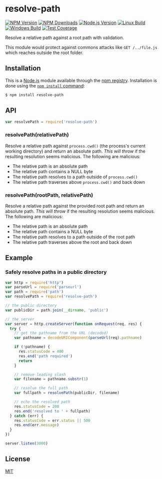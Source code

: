 # resolve-path

[![NPM Version][npm-image]][npm-url]
[![NPM Downloads][downloads-image]][downloads-url]
[![Node.js Version][node-image]][node-url]
[![Linux Build][travis-image]][travis-url]
[![Windows Build][appveyor-image]][appveyor-url]
[![Test Coverage][coveralls-image]][coveralls-url]

Resolve a relative path against a root path with validation.

This module would protect against commons attacks like `GET /../file.js`
which reaches outside the root folder.

## Installation

This is a [Node.js](https://nodejs.org/en/) module available through the
[npm registry](https://www.npmjs.com/). Installation is done using the
[`npm install` command](https://docs.npmjs.com/getting-started/installing-npm-packages-locally):

```sh
$ npm install resolve-path
```

## API

```js
var resolvePath = require('resolve-path')
```

### resolvePath(relativePath)

Resolve a relative path against `process.cwd()` (the process's current working
directory) and return an absolute path. *This will throw* if the resulting resolution
seems malicious. The following are malicious:

  - The relative path is an absolute path
  - The relative path contains a NULL byte
  - The relative path resolves to a path outside of `process.cwd()`
  - The relative path traverses above `process.cwd()` and back down

### resolvePath(rootPath, relativePath)

Resolve a relative path against the provided root path and return an absolute path.
*This will throw* if the resulting resolution seems malicious. The following are
malicious:

  - The relative path is an absolute path
  - The relative path contains a NULL byte
  - The relative path resolves to a path outside of the root path
  - The relative path traverses above the root and back down

## Example

### Safely resolve paths in a public directory

```js
var http = require('http')
var parseUrl = require('parseurl')
var path = require('path')
var resolvePath = require('resolve-path')

// the public directory
var publicDir = path.join(__dirname, 'public')

// the server
var server = http.createServer(function onRequest(req, res) {
  try {
    // get the pathname from the URL (decoded)
    var pathname = decodeURIComponent(parseUrl(req).pathname)

    if (!pathname) {
      res.statusCode = 400
      res.end('path required')
      return
    }

    // remove leading slash
    var filename = pathname.substr(1)

    // resolve the full path
    var fullpath = resolvePath(publicDir, filename)

    // echo the resolved path
    res.statusCode = 200
    res.end('resolved to ' + fullpath)
  } catch (err) {
    res.statusCode = err.status || 500
    res.end(err.message)
  }
})

server.listen(3000)
```

## License

[MIT](LICENSE)

[npm-image]: https://img.shields.io/npm/v/resolve-path.svg
[npm-url]: https://npmjs.org/package/resolve-path
[node-image]: https://img.shields.io/node/v/resolve-path.svg
[node-url]: http://nodejs.org/download/
[travis-image]: https://img.shields.io/travis/pillarjs/resolve-path/master.svg?label=linux
[travis-url]: https://travis-ci.org/pillarjs/resolve-path
[appveyor-image]: https://img.shields.io/appveyor/ci/dougwilson/resolve-path/master.svg?label=windows
[appveyor-url]: https://ci.appveyor.com/project/dougwilson/resolve-path
[coveralls-image]: https://img.shields.io/coveralls/pillarjs/resolve-path/master.svg
[coveralls-url]: https://coveralls.io/r/pillarjs/resolve-path?branch=master
[downloads-image]: https://img.shields.io/npm/dm/resolve-path.svg
[downloads-url]: https://npmjs.org/package/resolve-path
